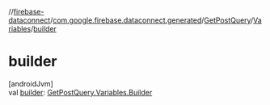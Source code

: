 //[firebase-dataconnect](../../../../index.md)/[com.google.firebase.dataconnect.generated](../../index.md)/[GetPostQuery](../index.md)/[Variables](index.md)/[builder](builder.md)

# builder

[androidJvm]\
val [builder](builder.md): [GetPostQuery.Variables.Builder](-builder/index.md)
